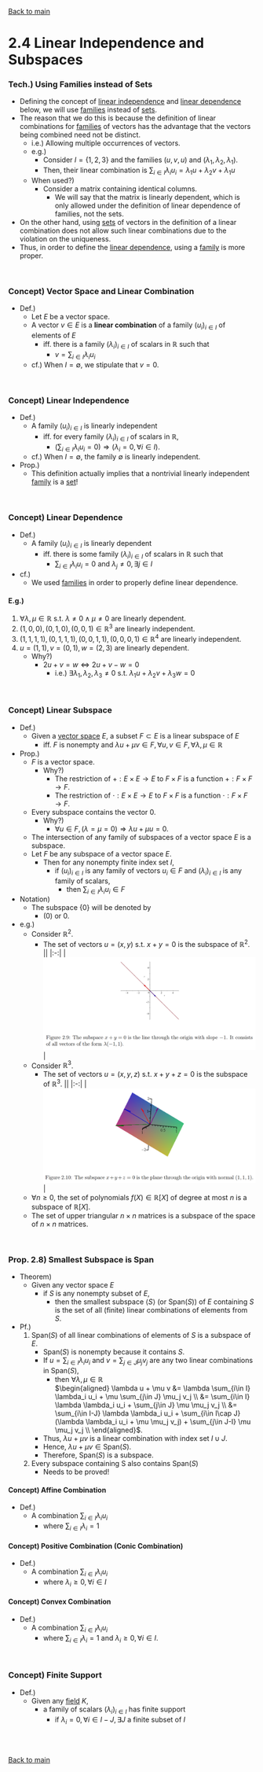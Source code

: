 [Back to main](../../main.md)

# 2.4 Linear Independence and Subspaces
### Tech.) Using Families instead of Sets
- Defining the concept of [linear independence](#concept-linear-independence) and [linear dependence](#concept-linear-dependence) below, we will use [families](03.md#22-indexed-families) instead of [sets](03.md#concept-index-set).
- The reason that we do this is because the definition of linear combinations for [families](03.md#22-indexed-families) of vectors has the advantage that the vectors being combined need not be distinct.
  - i.e.) Allowing multiple occurrences of vectors.
  - e.g.)
    - Consider $`I=\{1,2,3\}`$ and the families $`(u,v,u)`$ and $`(\lambda_1, \lambda_2, \lambda_1)`$.
    - Then, their linear combination is $`\displaystyle\sum_{i\in I}\lambda_i u_i = \lambda_1 u + \lambda_2 v + \lambda_1 u`$
  - When used?)
    - Consider a matrix containing identical columns.
      - We will say that the matrix is linearly dependent, which is only allowed under the definition of linear dependence of families, not the sets.
- On the other hand, using [sets](03.md#concept-index-set) of vectors in the definition of a linear combination does not allow
such linear combinations due to the violation on the uniqueness.
- Thus, in order to define the [linear dependence](#concept-linear-dependence), using a [family](03.md#22-indexed-families) is more proper.

<br>

### Concept) Vector Space and Linear Combination
- Def.)
  - Let $`E`$ be a vector space.
  - A vector $`v \in E`$ is a **linear combination** of a family $`(u_i)_{i\in I}`$ of elements of $`E`$
    - iff. there is a family $`(\lambda_i)_{i\in I}`$ of scalars in $`\mathbb{R}`$ such that
      - $`\displaystyle v = \sum_{i\in I} \lambda_i u_i`$
  - cf.) When $`I = \emptyset`$, we stipulate that $`v = 0`$.

<br>

### Concept) Linear Independence
- Def.)
  - A family $`(u_i)_{i\in I}`$ is linearly independent 
    - iff. for every family $`(\lambda_i)_{i\in I}`$ of scalars in $`\mathbb{R}`$,
      - $`\displaystyle \left(\sum_{i\in I} \lambda_i u_i = 0 \right) \Rightarrow \left(\lambda_i = 0, \forall i \in I \right)`$.
  - cf.) When $`I = \emptyset`$, the family $`\emptyset`$ is linearly independent.
- Prop.)
  - This definition actually implies that a nontrivial linearly independent [family](03.md#22-indexed-families) is a [set](03.md#concept-index-set)!

<br>

### Concept) Linear Dependence
- Def.)
  - A family $`(u_i)_{i\in I}`$ is linearly dependent 
    - iff. there is some family $`(\lambda_i)_{i\in I}`$ of scalars in $`\mathbb{R}`$ such that
      - $`\displaystyle \sum_{i\in I} \lambda_i u_i = 0`$ and $`\lambda_j \ne 0, \exists j\in I`$
- cf.)
  - We used [families](03.md#22-indexed-families) in order to properly define linear dependence.


#### E.g.)
1. $`\forall \lambda, \mu \in \mathbb{R} \textrm{ s.t. } \lambda\ne 0 \wedge \mu\ne 0`$ are linearly dependent.
2. $`(1,0,0), (0,1,0), (0,0,1) \in\mathbb{R}^3`$ are linearly independent.
3. $`(1,1,1,1), (0,1,1,1), (0,0,1,1), (0,0,0,1) \in \mathbb{R}^4`$ are linearly independent.
4. $`u=(1,1), v=(0,1), w=(2,3)`$ are linearly dependent.
   - Why?)
     - $`2u + v = w \Leftrightarrow 2u+v-w = 0`$
       - i.e.) $`\exists \lambda_1, \lambda_2, \lambda_3 \ne 0 \textrm{ s.t. } \lambda_1 u+ \lambda_2 v+ \lambda_3 w = 0`$

<br>

### Concept) Linear Subspace
- Def.)
  - Given a [vector space](02.md#concept-vector-space) $`E`$, a subset $`F \subset E`$ is a linear subspace of $`E`$
      - iff. $`F`$ is nonempty and $`\lambda u + \mu v \in F, \forall u,v \in F, \forall \lambda, \mu \in \mathbb{R}`$
- Prop.)
  - $`F`$ is a vector space.
    - Why?)
      - The restriction of $`+ : E\times E \rightarrow E`$ to $`F\times F`$ is a function $`+ : F\times F \rightarrow F`$.
      - The restriction of $`\cdot : E\times E \rightarrow E`$ to $`F\times F`$ is a function $`\cdot : F\times F \rightarrow F`$.
  - Every subspace contains the vector 0.
    - Why?)
      - $`\forall u\in F, (\lambda=\mu=0) \Rightarrow \lambda u + \mu u = 0.`$
  - The intersection of any family of subspaces of a vector space $`E`$ is a subspace.
  - Let $`F`$ be any subspace of a vector space $`E`$.
    - Then for any nonempty finite index set $`I`$,
      - if $`(u_i)_{i\in I}`$ is any family of vectors $`u_i \in F`$ and $`(\lambda_i)_{i\in I}`$ is any family of scalars,
        - then $`\displaystyle \sum_{i\in I} \lambda_i u_i \in F`$
- Notation)
  - The subspace $`\{0\}`$ will be denoted by
    - $`(0)`$ or $`0`$.
- e.g.)
  - Consider $`\mathbb{R}^2`$.
    - The set of vectors $`u=(x,y) \textrm{ s.t. } x+y=0`$ is the subspace of $`\mathbb{R}^2`$.
      ||
      |:-:|
      |![](../../images/m01/001.png)|
  - Consider $`\mathbb{R}^3`$.
    - The set of vectors $`u=(x,y,z) \textrm{ s.t. } x+y+z=0`$ is the subspace of $`\mathbb{R}^3`$.
      ||
      |:-:|
      |![](../../images/m01/002.png)|
  - $`\forall n\ge 0`$, the set of polynomials $`f(X)\in \mathbb{R}[X]`$ of degree at most $`n`$ is a subspace of $`\mathbb{R}[X]`$.
  - The set of upper triangular $`n\times n`$ matrices is a subspace of the space of $`n\times n`$ matrices.

<br>

### Prop. 2.8) Smallest Subspace is Span
- Theorem)
  - Given any vector space $`E`$
    - if $`S`$ is any nonempty subset of $`E`$,
      - then the smallest subspace $`\langle S \rangle`$ (or $`\textrm{Span}(S)`$) of $`E`$ containing $`S`$ is the set of all (finite) linear combinations of elements from $`S`$.
- Pf.)
  1. $`\textrm{Span}(S)`$ of all linear combinations of elements of $`S`$ is a subspace of $`E`$.
     - $`\textrm{Span}(S)`$ is nonempty because it contains $`S`$.
     - If $`\displaystyle u = \sum_{i\in I} \lambda_i u_i`$ and $`\displaystyle v = \sum_{j\in J} \mu_j v_j`$ are any two linear combinations in $`\textrm{Span}(S)`$,
       - then $`\forall \lambda, \mu \in \mathbb{R}`$   
         $`\begin{aligned}
          \lambda u + \mu v &= \lambda \sum_{i\in I} \lambda_i u_i + \mu \sum_{j\in J} \mu_j v_j \\
          &= \sum_{i\in I} \lambda \lambda_i u_i + \sum_{j\in J} \mu \mu_j v_j \\
          &= \sum_{i\in I-J} \lambda \lambda_i u_i + \sum_{i\in I\cap J}(\lambda \lambda_i u_i + \mu \mu_j v_j) + \sum_{j\in J-I} \mu \mu_j v_j \\
         \end{aligned}`$.
      - Thus, $`\lambda u + \mu v`$ is a linear combination with index set $`I\cup J`$.
      - Hence, $`\lambda u + \mu v \in \textrm{Span}(S)`$.
      - Therefore, $`\textrm{Span}(S)`$ is a subspace.
  2. Every subspace containing S also contains $`\textrm{Span}(S)`$
     - Needs to be proved!

#### Concept) Affine Combination
- Def.)
  - A combination $`\displaystyle \sum_{i\in I} \lambda_i u_i`$
    - where $`\displaystyle \sum_{i\in I} \lambda_i = 1`$

#### Concept) Positive Combination (Conic Combination)
- Def.)
  - A combination $`\displaystyle \sum_{i\in I} \lambda_i u_i`$
    - where $`\lambda_i \ge 0, \forall i\in I`$

#### Concept) Convex Combination
- Def.)
  - A combination $`\displaystyle \sum_{i\in I} \lambda_i u_i`$
    - where $`\displaystyle \sum_{i\in I} \lambda_i = 1`$ and $`\lambda_i \ge 0, \forall i\in I`$.

<br>

### Concept) Finite Support
- Def.)
  - Given any [field](02.md#concept-field) $`K`$,
    - a family of scalars $`(\lambda_i)_{i\in I}`$ has finite support 
      - if $`\lambda_i=0, \forall i\in I-J, \exists J \textrm{ a finite subset of } I`$

<br><br>

[Back to main](../../main.md)